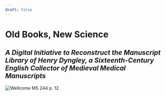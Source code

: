 ```yaml
---
draft: false
---
```

# Old Books, New Science
## *A Digital Initiative to Reconstruct the Manuscript Library of Henry Dyngley, a Sixteenth-Century English Collector of Medieval Medical Manuscripts*

![Wellcome MS 244 p. 12](https://iiif.wellcomecollection.org/image/b19608652_MS_244_0013.JP2/full/2048%2C/0/default.jpg)


